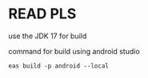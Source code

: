 # READ PLS

use the JDK 17 for build

command for build using android studio

```shell
eas build -p android --local
```
